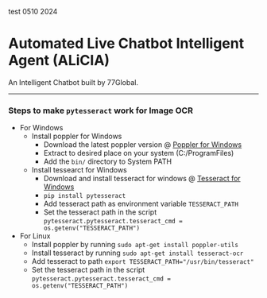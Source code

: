 test 0510 2024
 
 # Automated Live Chatbot Intelligent Agent (ALiCIA)

An Intelligent Chatbot built by 77Global.

--------------------
### Steps to make `pytesseract` work for Image OCR
- For Windows
  - Install poppler for Windows
    - Download the latest poppler version @ [Poppler for Windows](https://github.com/oschwartz10612/poppler-windows/releases/)
    - Extract to desired place on your system (C:/ProgramFiles)
    - Add the `bin/` directory to System PATH
  - Install tessearct for Windows
    - Download and install tesseract for windows @ [Tesseract for Windows](https://github.com/UB-Mannheim/tesseract/wiki)
    - `pip install pytesseract`
    - Add tesseract path as environment variable `TESSERACT_PATH`
    - Set the tesseract path in the script
      `pytesseract.pytesseract.tesseract_cmd = os.getenv("TESSERACT_PATH")`
- For Linux
  - Install poppler by running `sudo apt-get install poppler-utils`
  - Install tesseract by running `sudo apt-get install tesseract-ocr`
  - Add tesseract to path `export TESSERACT_PATH="/usr/bin/tesseract"`
  - Set the tesseract path in the script
      `pytesseract.pytesseract.tesseract_cmd = os.getenv("TESSERACT_PATH")`
